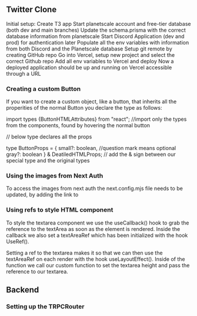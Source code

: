 ## Twitter Clone

Initial setup:
Create T3 app
Start planetscale account and free-tier database (both dev and main branches)
Update the schema.prisma with the correct database information from planetscale
Start Discord Application (dev and prod) for authentication later
Populate all the env variables with information from both Discord and the Planetscale database
Setup git remote by creating GitHub repo
Go into Vercel, setup new project and select the correct Github repo
Add all env variables to Vercel and deploy
Now a deployed application should be up and running on Vercel accessible through a URL

### Creating a custom Button

If you want to create a custom object, like a button, that inherits all the properities of the normal Button you declare the type as follows:

import types {ButtonHTMLAttributes} from "react"; //import only the types from the components, found by hovering the normal button

// below type declares all the props

type ButtonProps = {
small?: boolean, //question mark means optional
gray?: boolean
} & DeatiledHTMLProps<ButtonHTMLAttributes>; // add the & sign between our special type and the original types

### Using the images from Next Auth

To access the images from next auth the next.config.mjs file needs to be updated, by adding the link to

### Using refs to style HTML component

To style the textarea component we use the useCallback() hook to grab the reference to the textArea as soon as the element is rendered. Inside the callback we also set a textAreaRef which has been initialized with the hook UseRef().

Setting a ref to the textarea makes it so that we can then use the textAreaRef on each render with the hook useLayoutEffect(). Inside of the function we call our custom function to set the textarea height and pass the reference to our textarea.

## Backend

### Setting up the TRPCRouter
